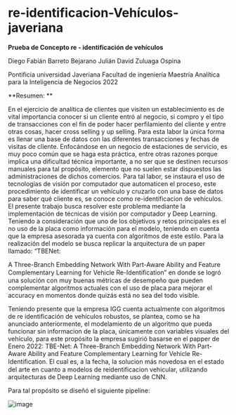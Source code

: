 # re-identificacion-Vehículos-javeriana

**Prueba de Concepto re - identificación de vehículos**


 
Diego Fabián Barreto Bejarano
Julián David Zuluaga Ospina
 

Pontificia universidad Javeriana
Facultad de ingeniería 
Maestría Analítica para la Inteligencia de Negocios
2022 



**Resumen: **
 
En el ejercicio de analítica de clientes que visiten un establecimiento es de vital importancia
conocer si un cliente entró al negocio, si compro y el tipo de transacciones con el fin de
poder hacer perfilamiento del cliente y entre otras cosas, hacer cross selling y up selling.
Para esta labor la única forma es llenar una base de datos con las diferentes transacciones
y fechas de visitas de cliente. Enfocándose en un negocio de estaciones de servicio, es muy
poco común que se haga esta práctica, entre otras razones porque implica una dificultad
técnica importante, a no ser que se destinen recursos manuales para tal propósito,
elemento que no suelen estar dispuestos las administraciones de dichos comercios.
Para tal labor, se instaura el uso de tecnologías de visión por computador que automaticen
el proceso, este procedimiento de identificar un vehículo y cruzarlo con una base de datos
para saber qué cliente es, se conoce como re-identificacion de vehículos.
El presente trabajo busca resolver este problema mediante la implementación de técnicas
de visión por computador y Deep Learning. Teniendo a consideración que uno de los
objetivos y retos principales es el no uso de la placa como información para el modelo,
teniendo en cuenta que la empresa asesorada ya cuenta con algoritmos de este estilo.
Para la realización del modelo se busca replicar la arquitectura de un paper llamado: “TBENet:

A Three-Branch Embedding Network With Part-Aware Ability and Feature
Complementary Learning for Vehicle Re-Identiﬁcation” en donde se logró una solución con
muy buenas métricas de desempeño que pueden complementar algoritmos actuales con el
uso de placa para mejorar el accuracy en momentos donde quizás está no sea del todo
visible.


Teniendo presente que la empresa IGG cuenta actualmente con algoritmos de re identificación de
vehículos robustos, se plantea, como se ha anunciado anteriormente, el modelamiento de un
algoritmo que pueda funcionar sin informacion de la placa, únicamente con variables visuales del
vehículo, para este propósito la empresa sugirió basarse en el papper de Enero 2022:
TBE-Net: A Three-Branch Embedding Network With Part-Aware Ability and Feature
Complementary Learning for Vehicle Re-Identiﬁcation.
El cual es, a la fecha, la solucion más novedosa en el estado del arte en cuanto a modelos de reidentificacion
vehicular,
utilizando
arquitecturas
de Deep
Learning
mediante
uso
de CNN.

Para
tal
propósito
se
diseñó
el
siguiente
pipeline:



![image](https://user-images.githubusercontent.com/94332280/203133977-5ccd629b-5f06-4836-bd87-58db96a10398.png)

